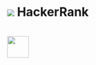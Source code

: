 # <img src='https://d3keuzeb2crhkn.cloudfront.net/hackerrank/assets/brand/h_mark_sm-54e04e2dc05825511221137eb36e2c31.png'/> HackerRank
# <img src='https://d3q6qq2zt8nhwv.cloudfront.net/platform/4b9a27f7ca854bbd9a245d55310bc727.png'  height="50" /> 
